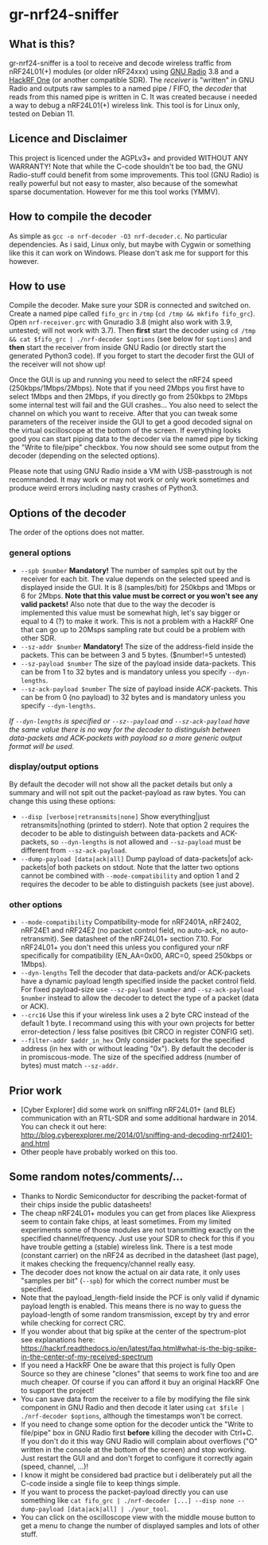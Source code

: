 # gr-nrf24-sniffer

## What is this?
gr-nrf24-sniffer is a tool to receive and decode wireless traffic from nRF24L01(+) modules (or older nRF24xxx) using [GNU Radio](https://www.gnuradio.org/) 3.8 and a [HackRF One](https://greatscottgadgets.com/hackrf/one/) (or another compatible SDR). The *receiver* is "written" in GNU Radio and outputs raw samples to a named pipe / FIFO, the *decoder* that reads from this named pipe is written in C. It was created because i needed a way to debug a nRF24L01(+) wireless link. This tool is for Linux only, tested on Debian 11.

## Licence and Disclaimer
This project is licenced under the AGPLv3+ and provided WITHOUT ANY WARRANTY! Note that while the C-code shouldn't be too bad, the GNU Radio-stuff could benefit from some improvements. This tool (GNU Radio) is really powerful but not easy to master, also because of the somewhat sparse documentation. However for me this tool works (YMMV).

## How to compile the decoder
As simple as `gcc -o nrf-decoder -O3 nrf-decoder.c`. No particular dependencies. As i said, Linux only, but maybe with Cygwin or something like this it can work on Windows. Please don't ask me for support for this however.

## How to use
Compile the decoder. Make sure your SDR is connected and switched on. Create a named pipe called `fifo_grc` in `/tmp` (`cd /tmp && mkfifo fifo_grc`). Open `nrf-receiver.grc` with Gnuradio 3.8 (might also work with 3.9, untested; will not work with 3.7). Then **first** start the decoder using `cd /tmp && cat $fifo_grc | ./nrf-decoder $options` (see below for `$options`) and **then** start the receiver from inside GNU Radio (or directly start the generated Python3 code). If you forget to start the decoder first the GUI of the receiver will not show up!  
  
Once the GUI is up and running you need to select the nRF24 speed (250kbps/1Mbps/2Mbps). Note that if you need 2Mbps you first have to select 1Mbps and then 2Mbps, if you directly go from 250kbps to 2Mbps some internal test will fail and the GUI crashes... You also need to select the channel on which you want to receive. After that you can tweak some parameters of the receiver inside the GUI to get a good decoded signal on the virtual oscilloscope at the bottom of the screen. If everything looks good you can start piping data to the decoder via the named pipe by ticking the "Write to file/pipe" checkbox. You now should see some output from the decoder (depending on the selected options).  
  
Please note that using GNU Radio inside a VM with USB-passtrough is not recommanded. It may work or may not work or only work sometimes and produce weird errors including nasty crashes of Python3.

## Options of the decoder
The order of the options does not matter.
### general options
* `--spb $number` **Mandatory!** The number of samples spit out by the receiver for each bit. The value depends on the selected speed and is displayed inside the GUI. It is 8 (samples/bit) for 250kbps and 1Mbps or 6 for 2Mbps. **Note that this value must be correct or you won't see any valid packets!** Also note that due to the way the decoder is implemented this value must be somewhat high, let's say bigger or equal to 4 (?) to make it work. This is not a problem with a HackRF One that can go up to 20Msps sampling rate but could be a problem with other SDR.
* `--sz-addr $number` **Mandatory!** The size of the address-field inside the packets. This can be between 3 and 5 bytes. ($number!=5 untested)
* `--sz-payload $number` The size of the payload inside data-packets. This can be from 1 to 32 bytes and is mandatory unless you specify `--dyn-lengths`.
* `--sz-ack-payload $number` The size of payload inside *ACK*-packets. This can be from 0 (no payload) to 32 bytes and is mandatory unless you specify `--dyn-lengths`.  
   
*If `--dyn-lengths` is specified or `--sz--payload` and `--sz-ack-payload` have the same value there is no way for the decoder to distinguish between data-packets and ACK-packets with payload so a more generic output format will be used.*
### display/output options
By default the decoder will not show all the packet details but only a summary and will not spit out the packet-payload as raw bytes. You can change this using these options:
* `--disp [verbose|retransmits|none]` Show everything|just retransmits|nothing (printed to stderr). Note that option 2 requires the decoder to be able to distinguish between data-packets and ACK-packets, so `--dyn-lengths` is not allowed and `--sz-payload` must be different from `--sz-ack-payload`.
* `--dump-payload [data|ack|all]` Dump payload of data-packets|of ack-packets|of both packets on stdout. Note that the latter two options cannot be combined with `--mode-compatibility` and option 1 and 2 requires the decoder to be able to distinguish packets (see just above).
### other options
* `--mode-compatibility` Compatibility-mode for nRF2401A, nRF2402, nRF24E1 and nRF24E2 (no packet control field, no auto-ack, no auto-retransmit). See datasheet of the nRF24L01+ section 7.10. For nRF24L01+ you don't need this unless you configured your nRF specifically for compatibility (EN_AA=0x00, ARC=0, speed 250kbps or 1Mbps).
* `--dyn-lengths` Tell the decoder that data-packets and/or ACK-packets have a dynamic payload length specified inside the packet control field. For fixed payload-size use `--sz-payload $number` and `--sz-ack-payload $number` instead to allow the decoder to detect the type of a packet (data or ACK). 
* `--crc16` Use this if your wireless link uses a 2 byte CRC instead of the default 1 byte. I recommand using this with your own projects for better error-detection / less false positives (bit CRCO in register CONFIG set).
* `--filter-addr $addr_in_hex` Only consider packets for the specified address (in hex with or without leading "0x"). By default the decoder is in promiscous-mode. The size of the specified address (number of bytes) must match `--sz-addr`.

## Prior work
* \[Cyber Explorer\] did some work on sniffing nRF24L01+ (and BLE) communication with an RTL-SDR and some additional hardware in 2014. You can check it out here: http://blog.cyberexplorer.me/2014/01/sniffing-and-decoding-nrf24l01-and.html
* Other people have probably worked on this too.

## Some random notes/comments/...
* Thanks to Nordic Semiconductor for describing the packet-format of their chips inside the public datasheets!
* The cheap nRF24L01+ modules you can get from places like Aliexpress seem to contain fake chips, at least sometimes. From my limited experiments some of those modules are not transmitting exactly on the specified channel/frequency. Just use your SDR to check for this if you have trouble getting a (stable) wireless link. There is a test mode (constant carrier) on the nRF24 as decribed in the datasheet (last page), it makes checking the frequency/channel really easy.
* The decoder does not know the actual on air data rate, it only uses "samples per bit" (`--spb`) for which the correct number must be specified.
* Note that the payload_length-field inside the PCF is only valid if dynamic payload length is enabled. This means there is no way to guess the payload-length of some random transmission, except by try and error while checking for correct CRC.
* If you wonder about that big spike at the center of the spectrum-plot see explanations here: https://hackrf.readthedocs.io/en/latest/faq.html#what-is-the-big-spike-in-the-center-of-my-received-spectrum
* If you need a HackRF One be aware that this project is fully Open Source so they are chinese "clones" that seems to work fine too and are much cheaper. Of course if you can afford it buy an original HackRF One to support the project!
* You can save data from the receiver to a file by modifying the file sink component in GNU Radio and then decode it later using `cat $file | ./nrf-decoder $options`, although the timestamps won't be correct.
* If you need to change some option for the decoder untick the "Write to file/pipe" box in GNU Radio first **before** killing the decoder with Ctrl+C. If you don't do it this way GNU Radio will complain about overflows ("O" written in the console at the bottom of the screen) and stop working. Just restart the GUI and and don't forget to configure it correctly again (speed, channel, ...)!
* I know it might be considered bad practice but i deliberately put all the C-code inside a single file to keep things simple.
* If you want to process the packet-payload directly you can use something like `cat fifo_grc | ./nrf-decoder [...] --disp none --dump-payload [data|ack|all] | ./your_tool`.
* You can click on the oscilloscope view with the middle mouse button to get a menu to change the number of displayed samples and lots of other stuff.
